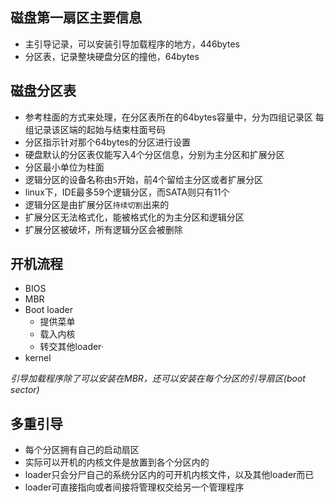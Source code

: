 ## 磁盘第一扇区主要信息

- 主引导记录，可以安装引导加载程序的地方，446bytes
- 分区表，记录整块硬盘分区的撞他，64bytes

## 磁盘分区表

- 参考柱面的方式来处理，在分区表所在的64bytes容量中，分为四组记录区
  每组记录该区端的起始与结束柱面号码
- 分区指示针对那个64bytes的分区进行设置
- 硬盘默认的分区表仅能写入4个分区信息，分别为主分区和扩展分区
- 分区最小单位为柱面
- 逻辑分区的设备名称由`5`开始，前4个留给主分区或者扩展分区
- linux下，IDE最多59个逻辑分区，而SATA则只有11个
- 逻辑分区是由扩展分区`持续切割`出来的
- 扩展分区无法格式化，能被格式化的为主分区和逻辑分区
- 扩展分区被破坏，所有逻辑分区会被删除 

## 开机流程

- BIOS
- MBR
- Boot loader
	- 提供菜单
	- 载入内核
	- 转交其他loader·
- kernel

*引导加载程序除了可以安装在MBR，还可以安装在每个分区的引导扇区(boot sector)*

## 多重引导

- 每个分区拥有自己的启动扇区
- 实际可以开机的内核文件是放置到各个分区内的
- loader只会分尸自己的系统分区内的可开机内核文件，以及其他loader而已
- loader可直接指向或者间接将管理权交给另一个管理程序


